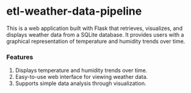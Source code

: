 # etl-weather-data-pipeline
This is a web application built with Flask that retrieves, visualizes, and displays weather data from a SQLite database. It provides users with a graphical representation of temperature and humidity trends over time.
### Features
1. Displays temperature and humidity trends over time.
2. Easy-to-use web interface for viewing weather data.
3. Supports simple data analysis through visualization.